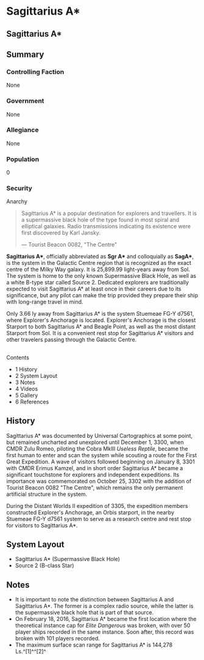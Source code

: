 # Sagittarius A*
## Sagittarius A\*

		

## Summary

### Controlling Faction

None

### Government

None

### Allegiance

None

### Population

0

### Security

Anarchy

> 
> 
> Sagittarius A\* is a popular destination for explorers and travellers. It is a supermassive black hole of the type found in most spiral and elliptical galaxies. Radio transmissions indicating its existence were first discovered by Karl Jansky.
> 
> 
> — Tourist Beacon 0082, "The Centre"
> 

**Sagittarius A\***, officially abbreviated as **Sgr A\*** and colloquially as **SagA\***, is the system in the Galactic Centre region that is recognized as the exact centre of the Milky Way galaxy. It is 25,899.99 light-years away from Sol. The system is home to the only known Supermassive Black Hole, as well as a white B-type star called Source 2. Dedicated explorers are traditionally expected to visit Sagittarius A\* at least once in their careers due to its significance, but any pilot can make the trip provided they prepare their ship with long-range travel in mind.

Only 3.66 ly away from Sagittarius A\* is the system Stuemeae FG-Y d7561, where Explorer's Anchorage is located. Explorer's Anchorage is the closest Starport to both Sagittarius A\* and Beagle Point, as well as the most distant Starport from Sol. It is a convenient rest stop for Sagittarius A\* visitors and other travelers passing through the Galactic Centre.

## 

Contents

- 1 History
- 2 System Layout
- 3 Notes
- 4 Videos
- 5 Gallery
- 6 References

## History

Sagittarius A\* was documented by Universal Cartographics at some point, but remained uncharted and unexplored until December 1, 3300, when CMDR Zulu Romeo, piloting the Cobra MkIII *Useless Reptile*, became the first human to enter and scan the system while scouting a route for the First Great Expedition. A wave of visitors followed beginning on January 8, 3301 with CMDR Erimus Kamzel, and in short order Sagittarius A\* became a significant touchstone for explorers and independent expeditions. Its importance was commemorated on October 25, 3302 with the addition of Tourist Beacon 0082 "The Centre", which remains the only permanent artificial structure in the system.

During the Distant Worlds II expedition of 3305, the expedition members constructed Explorer's Anchorage, an Orbis starport, in the nearby Stuemeae FG-Y d7561 system to serve as a research centre and rest stop for visitors to Sagittarius A\*.

## System Layout

- Sagittarius A\* (Supermassive Black Hole)
- Source 2 (B-class Star)

## Notes

- It is important to note the distinction between Sagittarius A and Sagittarius A\*. The former is a complex radio source, while the latter is the supermassive black hole that is part of that source.
- On February 18, 2016, Sagittarius A\* became the first location where the theoretical instance cap for *Elite Dangerous* was broken, with over 50 player ships recorded in the same instance. Soon after, this record was broken with 101 players recorded.
- The maximum surface scan range for Sagittarius A\* is 144,278 Ls.^[1]^^[2]^